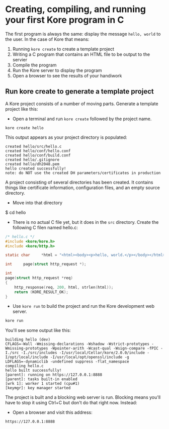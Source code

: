 # Creating, compiling, and running your first Kore program in C

The first program is always the same: display the message `hello, world` to the user. In the case of Kore that means:

1. Running `kore create` to create a template project
2. Writing a C program that contains an HTML file to be output to the servier
3. Compile the program
4. Run the Kore server to display the program
5. Open a browser to see the results of your handiwork

## Run kore create to generate a template project

A Kore project consists of a number of moving parts. Generate a template project like this:

* Open a terminal and run `kore create` followed by the project name.

```text
kore create hello
```

This output appears as your project directory is populated:

```text
created hello/src/hello.c
created hello/conf/hello.conf
created hello/conf/build.conf
created hello/.gitignore
created hello/dh2048.pem
hello created successfully!
note: do NOT use the created DH parameters/certificates in production
```

A project consisting of several directories has been created. It contains things like certificate information, configuration files, and an empty source directory.

* Move into that directory

$ cd  hello

* There is no actual C file yet, but it does in the `src` directory. Create the following C filen named hello.c:

```c
/* hello.c */
#include <kore/kore.h>
#include <kore/http.h>

static char     *html = "<html><body><p>hello, world.</p></body></html>";

int		page(struct http_request *);

int
page(struct http_request *req)
{
	http_response(req, 200, html, strlen(html));
	return (KORE_RESULT_OK);
}
```

* Use `kore run` to build the project and run the Kore development web server.

```bash
kore run
```

You'll see some output like this:

```text
building hello (dev)
CFLAGS=-Wall -Wmissing-declarations -Wshadow -Wstrict-prototypes -Wmissing-prototypes -Wpointer-arith -Wcast-qual -Wsign-compare -fPIC -I./src -I./src/includes -I/usr/local/Cellar/kore/2.0.0/include -I/opt/local/include -I/usr/local/opt/openssl/include -g 
LDFLAGS=-dynamiclib -undefined suppress -flat_namespace 
compiling hello.c
hello built successfully!
[parent]: running on https://127.0.0.1:8888
[parent]: tasks built-in enabled
[wrk 1]: worker 1 started (cpu#1)
[keymgr]: key manager started
```
The project is built and a blocking web server is run. Blocking means you'll have to stop it using Ctrl+C but don't do that right now. Instead:

* Open a browser and visit this address:

```text
https://127.0.0.1:8888
```

